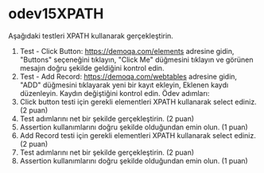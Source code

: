 # odev15XPATH

Aşağıdaki testleri XPATH kullanarak gerçekleştirin.
1. Test - Click Button:
https://demoqa.com/elements adresine gidin,
"Buttons" seçeneğini tıklayın,
"Click Me" düğmesini tıklayın ve görünen mesajın doğru şekilde geldiğini kontrol edin.
2. Test - Add Record:
https://demoqa.com/webtables adresine gidin,
"ADD" düğmesini tıklayarak yeni bir kayıt ekleyin,
Eklenen kaydı düzenleyin.
Kaydın değiştiğini kontrol edin.
Ödev adımları:
1. Click button testi için gerekli elementleri XPATH kullanarak select ediniz. (2 puan)
2. Test adımlarını net bir şekilde gerçekleştirin. (2 puan)
3. Assertion kullanımlarını doğru şekilde olduğundan emin olun. (1 puan)
4. Add Record testi için gerekli elementleri XPATH kullanarak select ediniz. (2 puan)
5. Test adımlarını net bir şekilde gerçekleştirin. (2 puan)
6. Assertion kullanımlarını doğru şekilde olduğundan emin olun. (1 puan)
